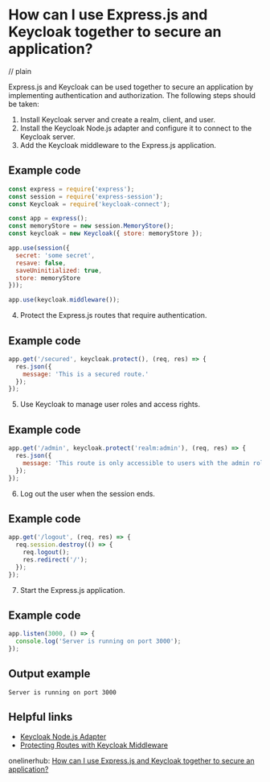 # How can I use Express.js and Keycloak together to secure an application?
// plain

Express.js and Keycloak can be used together to secure an application by implementing authentication and authorization. The following steps should be taken:

1. Install Keycloak server and create a realm, client, and user.
2. Install the Keycloak Node.js adapter and configure it to connect to the Keycloak server.
3. Add the Keycloak middleware to the Express.js application.

## Example code

```javascript
const express = require('express');
const session = require('express-session');
const Keycloak = require('keycloak-connect');

const app = express();
const memoryStore = new session.MemoryStore();
const keycloak = new Keycloak({ store: memoryStore });

app.use(session({
  secret: 'some secret',
  resave: false,
  saveUninitialized: true,
  store: memoryStore
}));

app.use(keycloak.middleware());
```

4. Protect the Express.js routes that require authentication.

## Example code

```javascript
app.get('/secured', keycloak.protect(), (req, res) => {
  res.json({
    message: 'This is a secured route.'
  });
});
```

5. Use Keycloak to manage user roles and access rights.

## Example code

```javascript
app.get('/admin', keycloak.protect('realm:admin'), (req, res) => {
  res.json({
    message: 'This route is only accessible to users with the admin role.'
  });
});
```

6. Log out the user when the session ends.

## Example code

```javascript
app.get('/logout', (req, res) => {
  req.session.destroy(() => {
    req.logout();
    res.redirect('/');
  });
});
```

7. Start the Express.js application.

## Example code

```javascript
app.listen(3000, () => {
  console.log('Server is running on port 3000');
});
```

## Output example

```
Server is running on port 3000
```

## Helpful links
- [Keycloak Node.js Adapter](https://www.keycloak.org/docs/latest/securing_apps/index.html#_nodejs_adapter)
- [Protecting Routes with Keycloak Middleware](https://www.keycloak.org/docs/latest/securing_apps/index.html#_nodejs_protect_routes)

onelinerhub: [How can I use Express.js and Keycloak together to secure an application?](https://onelinerhub.com/expressjs/how-can-i-use-express-js-and-keycloak-together-to-secure-an-application)